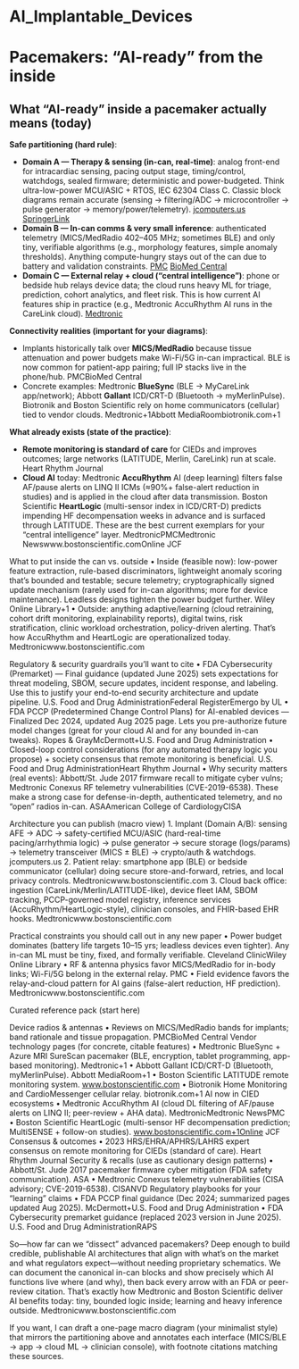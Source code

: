 # AI_Implantable_Devices

# Pacemakers: “AI-ready” from the inside 


## What “AI-ready” inside a pacemaker actually means (today)

**Safe partitioning (hard rule)**:

* **Domain A — Therapy & sensing (in-can, real-time)**: analog front-end for intracardiac sensing, pacing output stage, timing/control, watchdogs, sealed firmware; deterministic and power-budgeted. Think ultra-low-power MCU/ASIC + RTOS, IEC 62304 Class C. Classic block diagrams remain accurate (sensing → filtering/ADC → microcontroller → pulse generator → memory/power/telemetry). [jcomputers.us](https://www.jcomputers.us/vol3/jcp0308-06.pdf?utm_source=chatgpt.com)    [SpringerLink](https://link.springer.com/content/pdf/10.1007/978-1-4757-5683-8_1.pdf?pdf=inline+link&utm_source=chatgpt.com)
* **Domain B — In-can comms & very small inference**: authenticated telemetry (MICS/MedRadio 402–405 MHz; sometimes BLE) and only tiny, verifiable algorithms (e.g., morphology features, simple anomaly thresholds). Anything compute-hungry stays out of the can due to battery and validation constraints. [PMC](https://pmc.ncbi.nlm.nih.gov/articles/PMC10385670/?utm_source=chatgpt.com) [BioMed Central](https://biomedical-engineering-online.biomedcentral.com/articles/10.1186/s12938-024-01277-1?utm_source=chatgpt.com)
* **Domain C — External relay + cloud (“central intelligence”)**: phone or bedside hub relays device data; the cloud runs heavy ML for triage, prediction, cohort analytics, and fleet risk. This is how current AI features ship in practice (e.g., Medtronic AccuRhythm AI runs in the CareLink cloud). [Medtronic](https://www.medtronic.com/en-us/healthcare-professionals/products/cardiac-rhythm/technologies/accurhythm-ai-algorithms.html?utm_source=chatgpt.com)

**Connectivity realities (important for your diagrams)**:
* Implants historically talk over **MICS/MedRadio** because tissue attenuation and power budgets make Wi-Fi/5G in-can impractical. BLE is now common for patient-app pairing; full IP stacks live in the phone/hub. PMCBioMed Central
* Concrete examples: Medtronic **BlueSync** (BLE → MyCareLink app/network); Abbott **Gallant** ICD/CRT-D (Bluetooth → myMerlinPulse). Biotronik and Boston Scientific rely on home communicators (cellular) tied to vendor clouds. Medtronic+1Abbott MediaRoombiotronik.com+1

**What already exists (state of the practice)**:
* **Remote monitoring is standard of care** for CIEDs and improves outcomes; large networks (LATITUDE, Merlin, CareLink) run at scale. Heart Rhythm Journal
* **Cloud AI** today: Medtronic **AccuRhythm** AI (deep learning) filters false AF/pause alerts on LINQ II ICMs (≈90%+ false-alert reduction in studies) and is applied in the cloud after data transmission. Boston Scientific **HeartLogic** (multi-sensor index in ICD/CRT-D) predicts impending HF decompensation weeks in advance and is surfaced through LATITUDE. These are the best current exemplars for your “central intelligence” layer.
 MedtronicPMCMedtronic Newswww.bostonscientific.comOnline JCF

What to put inside the can vs. outside
	• Inside (feasible now): low-power feature extraction, rule-based discriminators, lightweight anomaly scoring that’s bounded and testable; secure telemetry; cryptographically signed update mechanism (rarely used for in-can algorithms; more for device maintenance). Leadless designs tighten the power budget further. Wiley Online Library+1
	• Outside: anything adaptive/learning (cloud retraining, cohort drift monitoring, explainability reports), digital twins, risk stratification, clinic workload orchestration, policy-driven alerting. That’s how AccuRhythm and HeartLogic are operationalized today. Medtronicwww.bostonscientific.com

Regulatory & security guardrails you’ll want to cite
	• FDA Cybersecurity (Premarket) — Final guidance (updated June 2025) sets expectations for threat modeling, SBOM, secure updates, incident response, and labeling. Use this to justify your end-to-end security architecture and update pipeline. U.S. Food and Drug AdministrationFederal RegisterEmergo by UL
	• FDA PCCP (Predetermined Change Control Plans) for AI-enabled devices — Finalized Dec 2024, updated Aug 2025 page. Lets you pre-authorize future model changes (great for your cloud AI and for any bounded in-can tweaks). Ropes & GrayMcDermott+U.S. Food and Drug Administration
	• Closed-loop control considerations (for any automated therapy logic you propose) + society consensus that remote monitoring is beneficial. U.S. Food and Drug AdministrationHeart Rhythm Journal
	• Why security matters (real events): Abbott/St. Jude 2017 firmware recall to mitigate cyber vulns; Medtronic Conexus RF telemetry vulnerabilities (CVE-2019-6538). These make a strong case for defense-in-depth, authenticated telemetry, and no “open” radios in-can. ASAAmerican College of CardiologyCISA

Architecture you can publish (macro view)
	1. Implant (Domain A/B):
sensing AFE → ADC → safety-certified MCU/ASIC (hard-real-time pacing/arrhythmia logic) → pulse generator → secure storage (logs/params) → telemetry transceiver (MICS ± BLE) → crypto/auth & watchdogs. jcomputers.us
	2. Patient relay: smartphone app (BLE) or bedside communicator (cellular) doing secure store-and-forward, retries, and local privacy controls. Medtronicwww.bostonscientific.com
	3. Cloud back office: ingestion (CareLink/Merlin/LATITUDE-like), device fleet IAM, SBOM tracking, PCCP-governed model registry, inference services (AccuRhythm/HeartLogic-style), clinician consoles, and FHIR-based EHR hooks. Medtronicwww.bostonscientific.com

Practical constraints you should call out in any new paper
	• Power budget dominates (battery life targets 10–15 yrs; leadless devices even tighter). Any in-can ML must be tiny, fixed, and formally verifiable. Cleveland ClinicWiley Online Library
	• RF & antenna physics favor MICS/MedRadio for in-body links; Wi-Fi/5G belong in the external relay. PMC
	• Field evidence favors the relay-and-cloud pattern for AI gains (false-alert reduction, HF prediction). Medtronicwww.bostonscientific.com

Curated reference pack (start here)

Device radios & antennas
	• Reviews on MICS/MedRadio bands for implants; band rationale and tissue propagation. PMCBioMed Central
Vendor technology pages (for concrete, citable features)
	• Medtronic BlueSync + Azure MRI SureScan pacemaker (BLE, encryption, tablet programming, app-based monitoring). Medtronic+1
	• Abbott Gallant ICD/CRT-D (Bluetooth, myMerlinPulse). Abbott MediaRoom+1
	• Boston Scientific LATITUDE remote monitoring system. www.bostonscientific.com
	• Biotronik Home Monitoring and CardioMessenger cellular relay. biotronik.com+1
AI now in CIED ecosystems
	• Medtronic AccuRhythm AI (cloud DL filtering of AF/pause alerts on LINQ II; peer-review + AHA data). MedtronicMedtronic NewsPMC
	• Boston Scientific HeartLogic (multi-sensor HF decompensation prediction; MultiSENSE + follow-on studies). www.bostonscientific.com+1Online JCF
Consensus & outcomes
	• 2023 HRS/EHRA/APHRS/LAHRS expert consensus on remote monitoring for CIEDs (standard of care). Heart Rhythm Journal
Security & recalls (use as cautionary design patterns)
	• Abbott/St. Jude 2017 pacemaker firmware cyber mitigation (FDA safety communication). ASA
	• Medtronic Conexus telemetry vulnerabilities (CISA advisory; CVE-2019-6538). CISANVD
Regulatory playbooks for your “learning” claims
	• FDA PCCP final guidance (Dec 2024; summarized pages updated Aug 2025). McDermott+U.S. Food and Drug Administration
	• FDA Cybersecurity premarket guidance (replaced 2023 version in June 2025). U.S. Food and Drug AdministrationRAPS

So—how far can we “dissect” advanced pacemakers?
Deep enough to build credible, publishable AI architectures that align with what’s on the market and what regulators expect—without needing proprietary schematics. We can document the canonical in-can blocks and show precisely which AI functions live where (and why), then back every arrow with an FDA or peer-review citation. That’s exactly how Medtronic and Boston Scientific deliver AI benefits today: tiny, bounded logic inside; learning and heavy inference outside. Medtronicwww.bostonscientific.com

If you want, I can draft a one-page macro diagram (your minimalist style) that mirrors the partitioning above and annotates each interface (MICS/BLE → app → cloud ML → clinician console), with footnote citations matching these sources.

